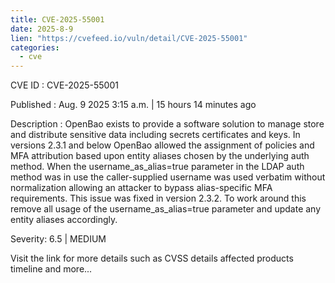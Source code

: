 ```yaml
--- 
title: CVE-2025-55001
date: 2025-8-9
lien: "https://cvefeed.io/vuln/detail/CVE-2025-55001"
categories:
  - cve
---
```


CVE ID : CVE-2025-55001

Published :  Aug. 9
2025
3:15 a.m. | 15 hours
14 minutes ago

Description : OpenBao exists to provide a software solution to manage
store
and distribute sensitive data including secrets
certificates
and keys. In versions 2.3.1 and below
OpenBao allowed the assignment of policies and MFA attribution based upon entity aliases
chosen by the underlying auth method. When the username_as_alias=true parameter in the LDAP auth method was in use
the caller-supplied username was used verbatim without normalization
allowing an attacker to bypass alias-specific MFA requirements. This issue was fixed in version 2.3.2. To work around this
remove all usage of the username_as_alias=true parameter and update any entity aliases accordingly.

Severity: 6.5 | MEDIUM

Visit the link for more details
such as CVSS details
affected products
timeline
and more...
